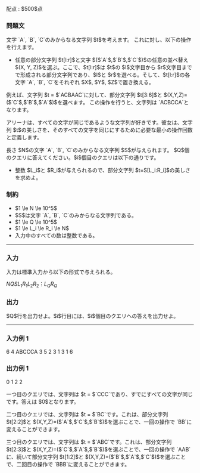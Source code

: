 
<div>

<span>

<span>

<p>
配点 : $500$点
</p>

<div>

<section>

### **問題文**

<p>
文字 `A`, `B`, `C`のみからなる文字列 $t$を考えます。
これに対し、以下の操作を行えます。
</p>

<ul>

<li>
任意の部分文字列 $t[l:r]$と文字 $($`A`$,$`B`$,$`C`$)$の任意の並べ替え $(X, Y, Z)$を選ぶ。ここで、$t[l:r]$は $t$の $l$文字目から $r$文字目までで形成される部分文字列であり、$l$と $r$を選べる。そして、$t[l:r]$の各文字 `A`, `B`, `C`をそれぞれ $X$, $Y$, $Z$で置き換える。
</li>

</ul>

<p>
例えば、文字列 $t = $`ACBAAC`に対して、部分文字列 $t[3:6]$と $(X,Y,Z)=($`C`$,$`B`$,$`A`$)$を選べます。
この操作を行うと、文字列は `ACBCCA`となります。
</p>

<p>
アリーナは、すべての文字が同じであるような文字列が好きです。彼女は、文字列 $t$の美しさを、そのすべての文字を同じにするために必要な最小の操作回数と定義します。
</p>

<p>
長さ $N$の文字 `A`, `B`, `C`のみからなる文字列 $S$が与えられます。
$Q$個のクエリに答えてください。$i$個目のクエリは以下の通りです。
</p>

<ul>

<li>
整数 $L_i$と $R_i$が与えられるので、部分文字列 $t=S[L_i:R_i]$の美しさを求めよ。
</li>

</ul>

</section>

</div>

<div>

<section>

### **制約**

<ul>

<li>
$1 \le N \le 10^5$
</li>

<li>
$S$は文字 `A`, `B`, `C`のみからなる文字列である。
</li>

<li>
$1 \le Q \le 10^5$
</li>

<li>
$1 \le L_i \le R_i \le N$
</li>

<li>
入力中のすべての数は整数である。
</li>

</ul>

</section>

</div>

---

<div>

<div>

<section>

### **入力**

<p>
入力は標準入力から以下の形式で与えられる。
</p>

<div>

$N$$Q$$S$$L_1$$R_1$$L_2$$R_2$$\vdots$$L_Q$$R_Q$
</div>

</section>

</div>

<div>

<section>

### **出力**

<p>
$Q$行を出力せよ。$i$行目には、$i$個目のクエリへの答えを出力せよ。
</p>

</section>

</div>

</div>

---

<div>

<section>

### **入力例 1**

<div>

6 4
ABCCCA
3 5
2 3
1 3
1 6

</div>

</section>

</div>

<div>

<section>

### **出力例 1**

<div>

0
1
2
2

</div>

<p>
一つ目のクエリでは、文字列は $t = $`CCC`であり、すでにすべての文字が同じです。答えは $0$となります。
</p>

<p>
二つ目のクエリでは、文字列は $t = $`BC`です。これは、部分文字列 $t[2:2]$と $(X,Y,Z)=($`A`$,$`C`$,$`B`$)$を選ぶことで、一回の操作で `BB`に変えることができます。
</p>

<p>
三つ目のクエリでは、文字列は $t = $`ABC`です。これは、部分文字列 $t[2:3]$と $(X,Y,Z)=($`C`$,$`A`$,$`B`$)$を選ぶことで、一回の操作で `AAB`に、続いて部分文字列 $t[1:2]$と $(X,Y,Z)=($`B`$,$`A`$,$`C`$)$を選ぶことで、二回目の操作で `BBB`に変えることができます。
</p>

</section>

</div>

</span>

</span>

</div>
